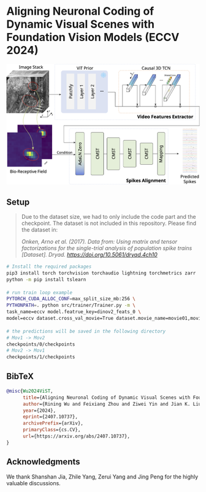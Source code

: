 # Aligning Neuronal Coding of Dynamic Visual Scenes with Foundation Vision Models  (ECCV 2024)

![Model Architecture](./docs/model_fig.png)

## Setup

> Due to the dataset size, we had to only include the code part and the checkpoint. The dataset is not included in this repository. Please find the dataset in:
>
> *Onken, Arno et al. (2017). Data from: Using matrix and tensor factorizations for the single-trial analysis of population spike trains [Dataset]. Dryad. <https://doi.org/10.5061/dryad.4ch10>*

```bash
# Install the required packages
pip3 install torch torchvision torchaudio lightning torchmetrics zarr
python -m pip install tslearn

# run train loop example
PYTORCH_CUDA_ALLOC_CONF=max_split_size_mb:256 \
PYTHONPATH=. python src/trainer/Trainer.py -m \
task_name=eccv model.featrue_key=dinov2_feats_0 \
model=eccv dataset.cross_val_movie=True dataset.movie_name=movie01,movie03 tags='["eccv"]'

# the predictions will be saved in the following directory
# Mov1 -> Mov2
checkpoints/0/checkpoints
# Mov2 -> Mov1
checkpoints/1/checkpoints
```

## BibTeX

```bibtex
@misc{Wu2024ViST,
      title={Aligning Neuronal Coding of Dynamic Visual Scenes with Foundation Vision Models}, 
      author={Rining Wu and Feixiang Zhou and Ziwei Yin and Jian K. Liu},
      year={2024},
      eprint={2407.10737},
      archivePrefix={arXiv},
      primaryClass={cs.CV},
      url={https://arxiv.org/abs/2407.10737}, 
}
```

## Acknowledgments

We thank Shanshan Jia, Zhile Yang, Zerui Yang and Jing Peng for the highly valuable discussions.
